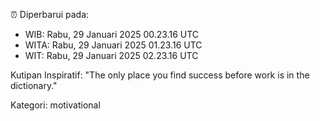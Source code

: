 ⏰ Diperbarui pada:
- WIB: Rabu, 29 Januari 2025 00.23.16 UTC
- WITA: Rabu, 29 Januari 2025 01.23.16 UTC
- WIT: Rabu, 29 Januari 2025 02.23.16 UTC

Kutipan Inspiratif:
"The only place you find success before work is in the dictionary."


Kategori: motivational

